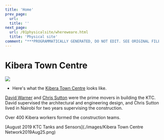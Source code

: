 ```yaml
---
title: 'Home'
prev_page:
  url: 
  title: ''
next_page:
  url: /01physicalsite/whereweare.html
  title: 'Physical site'
comment: "***PROGRAMMATICALLY GENERATED, DO NOT EDIT. SEE ORIGINAL FILES IN /content***"
---
```

# Kibera Town Centre
<img src="https://circleci.com/gh/jupyter/jupyter-book.svg?style=svg" class="left">

- Here's what the [Kibera Town Centre](http://kiberawater.com) looks like.

[David Warner][David] and [Chris Sutton][chris] were the prime movers in building the KTC.  David supervised the architectural and engineering design, and Chris Sutton lived in Nairobi for two years supervising the construction.

Over 400 Kibera workers formed the construction teams.

[August 2019 KTC Tanks and Sensors](./images/Kibera Town Centre Network2019Aug25.png)




[David]: http://redhorse.com/
[chris]: https://redhorse.com
